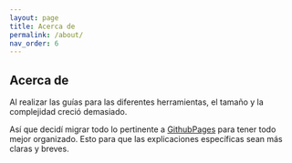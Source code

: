 ```yaml
---
layout: page
title: Acerca de
permalink: /about/
nav_order: 6
---
```


## Acerca de

Al realizar las guías para las diferentes herramientas, el tamaño y la complejidad creció demasiado.

Así que decidí migrar todo lo pertinente a [GithubPages] para tener todo mejor organizado. Esto para que las
explicaciones específicas sean más claras y breves.

[GithubPages]: https://pages.github.com/
